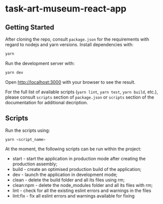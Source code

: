 # task-art-museum-react-app

## Getting Started

After cloning the repo, consult `package.json` for the requirements with regard to nodejs and yarn versions.
Install dependencies with:

```bash
yarn
```

Run the development server with:

```bash
yarn dev
```

Open [http://localhost:3000](http://localhost:3000) with your browser to see the result.

For the full list of available scripts (`yarn lint`, `yarn test`, `yarn build`, etc.), please consult `scripts` section of `package.json` or `scripts` section of the documentation for additional decription.

## Scripts

Run the scripts using:

```bash
yarn <script_name>
```
At the moment, the following scripts can be run within the project:

- start - start the application in production mode after creating the production assembly;
- build - create an optimised production build of the application;
- dev - launch the application in development mode;
- clean - delete the build folder and all its files using rm;
- clean:npm - delete the node_modules folder and all its files with rm;
- lint - check for all the existing eslint errors and warnings in the files
- lint:fix - fix all eslint errors and warnings available for fixing
